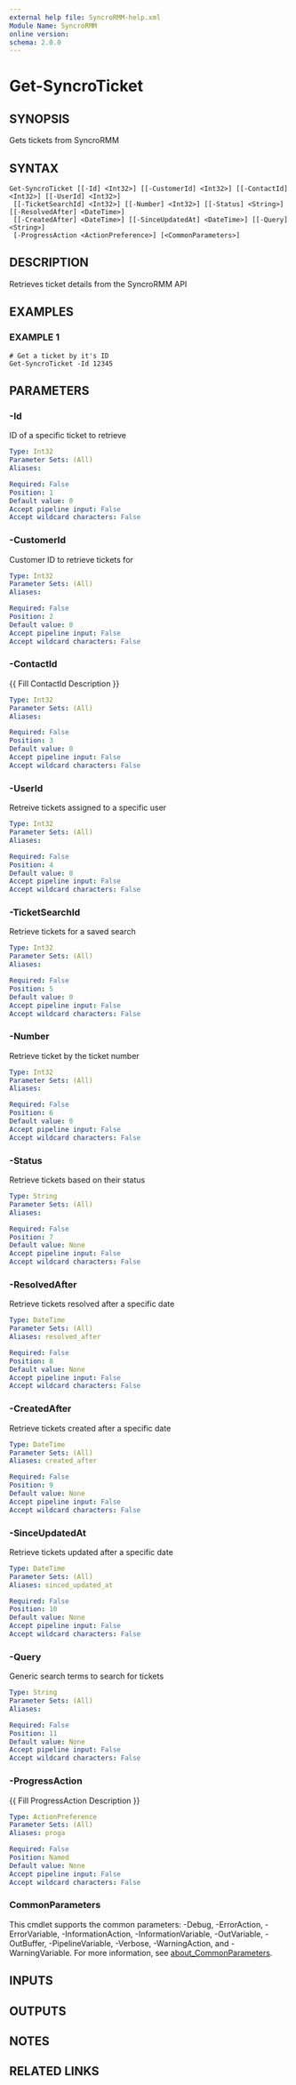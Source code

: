 ```yaml
---
external help file: SyncroRMM-help.xml
Module Name: SyncroRMM
online version:
schema: 2.0.0
---
```


# Get-SyncroTicket

## SYNOPSIS
Gets tickets from SyncroRMM

## SYNTAX

```
Get-SyncroTicket [[-Id] <Int32>] [[-CustomerId] <Int32>] [[-ContactId] <Int32>] [[-UserId] <Int32>]
 [[-TicketSearchId] <Int32>] [[-Number] <Int32>] [[-Status] <String>] [[-ResolvedAfter] <DateTime>]
 [[-CreatedAfter] <DateTime>] [[-SinceUpdatedAt] <DateTime>] [[-Query] <String>]
 [-ProgressAction <ActionPreference>] [<CommonParameters>]
```

## DESCRIPTION
Retrieves ticket details from the SyncroRMM API

## EXAMPLES

### EXAMPLE 1
```
# Get a ticket by it's ID
Get-SyncroTicket -Id 12345
```

## PARAMETERS

### -Id
ID of a specific ticket to retrieve

```yaml
Type: Int32
Parameter Sets: (All)
Aliases:

Required: False
Position: 1
Default value: 0
Accept pipeline input: False
Accept wildcard characters: False
```

### -CustomerId
Customer ID to retrieve tickets for

```yaml
Type: Int32
Parameter Sets: (All)
Aliases:

Required: False
Position: 2
Default value: 0
Accept pipeline input: False
Accept wildcard characters: False
```

### -ContactId
{{ Fill ContactId Description }}

```yaml
Type: Int32
Parameter Sets: (All)
Aliases:

Required: False
Position: 3
Default value: 0
Accept pipeline input: False
Accept wildcard characters: False
```

### -UserId
Retreive tickets assigned to a specific user

```yaml
Type: Int32
Parameter Sets: (All)
Aliases:

Required: False
Position: 4
Default value: 0
Accept pipeline input: False
Accept wildcard characters: False
```

### -TicketSearchId
Retrieve tickets for a saved search

```yaml
Type: Int32
Parameter Sets: (All)
Aliases:

Required: False
Position: 5
Default value: 0
Accept pipeline input: False
Accept wildcard characters: False
```

### -Number
Retrieve ticket by the ticket number

```yaml
Type: Int32
Parameter Sets: (All)
Aliases:

Required: False
Position: 6
Default value: 0
Accept pipeline input: False
Accept wildcard characters: False
```

### -Status
Retrieve tickets based on their status

```yaml
Type: String
Parameter Sets: (All)
Aliases:

Required: False
Position: 7
Default value: None
Accept pipeline input: False
Accept wildcard characters: False
```

### -ResolvedAfter
Retrieve tickets resolved after a specific date

```yaml
Type: DateTime
Parameter Sets: (All)
Aliases: resolved_after

Required: False
Position: 8
Default value: None
Accept pipeline input: False
Accept wildcard characters: False
```

### -CreatedAfter
Retrieve tickets created after a specific date

```yaml
Type: DateTime
Parameter Sets: (All)
Aliases: created_after

Required: False
Position: 9
Default value: None
Accept pipeline input: False
Accept wildcard characters: False
```

### -SinceUpdatedAt
Retrieve tickets updated after a specific date

```yaml
Type: DateTime
Parameter Sets: (All)
Aliases: sinced_updated_at

Required: False
Position: 10
Default value: None
Accept pipeline input: False
Accept wildcard characters: False
```

### -Query
Generic search terms to search for tickets

```yaml
Type: String
Parameter Sets: (All)
Aliases:

Required: False
Position: 11
Default value: None
Accept pipeline input: False
Accept wildcard characters: False
```

### -ProgressAction
{{ Fill ProgressAction Description }}

```yaml
Type: ActionPreference
Parameter Sets: (All)
Aliases: proga

Required: False
Position: Named
Default value: None
Accept pipeline input: False
Accept wildcard characters: False
```

### CommonParameters
This cmdlet supports the common parameters: -Debug, -ErrorAction, -ErrorVariable, -InformationAction, -InformationVariable, -OutVariable, -OutBuffer, -PipelineVariable, -Verbose, -WarningAction, and -WarningVariable. For more information, see [about_CommonParameters](http://go.microsoft.com/fwlink/?LinkID=113216).

## INPUTS

## OUTPUTS

## NOTES

## RELATED LINKS
